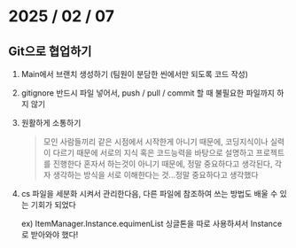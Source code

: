 # 2025 / 02 / 07
## Git으로 협업하기
1. Main에서 브랜치 생성하기 (팀원이 분담한 씬에서만 되도록 코드 작성)
2. gitignore 반드시 파일 넣어서, push / pull / commit 할 때 불필요한 파일까지 하지 않기
3. 원활하게 소통하기
   
   > 모인 사람들끼리 같은 시점에서 시작한게 아니기 때문에, 코딩지식이나 실력이 다르기 때문에 서로의 지식 혹은 코드능력을 바탕으로 설명하고
     프로젝트를 진행한다
   > 혼자서 하는것이 아니기 때문에, 정말 중요하다고 생각된다, 각자 생각하는 방식을 서로 이해한다는 것...정말 중요하다고 생각했다
4. cs 파일을 세분화 시켜서 관리한다음, 다른 파일에 참조하여 쓰는 방법도 배울 수 있는 기회가 되었다

   ex) ItemManager.Instance.equimenList
   싱글톤을 따로 사용하셔서 Instance로 받아와야 했다!
